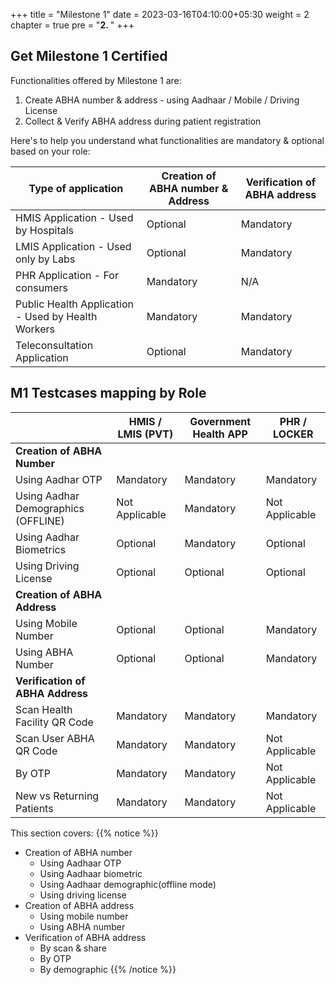+++
title = "Milestone 1"
date = 2023-03-16T04:10:00+05:30
weight = 2
chapter = true
pre = "<b>2. </b>"
+++

## Get Milestone 1 Certified

Functionalities offered by Milestone 1 are:
1. Create ABHA number & address - using Aadhaar / Mobile / Driving License
2. Collect & Verify ABHA address during patient registration

Here's to help you understand what functionalities are mandatory & optional based on your role:

Type of application|Creation of ABHA number & Address|Verification of ABHA address|
| --------------- | ------------ | ------------ |
HMIS Application - Used by Hospitals|Optional|Mandatory|
LMIS Application - Used only by Labs|Optional|Mandatory|
PHR Application - For consumers|Mandatory|N/A|
Public Health Application - Used by Health Workers|Mandatory|Mandatory|
Teleconsultation Application|Optional|Mandatory|

## M1 Testcases mapping by Role

|                               |   HMIS / LMIS (PVT)  |   Government Health APP  |   PHR / LOCKER    |
|-------------------------------|----------------------|--------------------|-------------------|
|   **Creation of ABHA Number**            |                      |                    |                   |
|   Using Aadhar OTP                      |   Mandatory          |   Mandatory        |   Mandatory       |
|   Using Aadhar Demographics (OFFLINE)                     |   Not Applicable     |   Mandatory        |   Not Applicable  |
|   Using Aadhar Biometrics                      |   Optional           |   Mandatory        |   Optional        |
|   Using Driving License              |   Optional           |   Optional         |   Optional        |
|   **Creation of ABHA Address**       |                      |                    |                   |
|   Using Mobile Number               |   Optional           |   Optional         |   Mandatory       |
|   Using ABHA Number                  |   Optional           |   Optional         |   Mandatory       |
|   **Verification of ABHA Address**   |                      |                    |                   |
|   Scan Health Facility QR Code     |   Mandatory          |   Mandatory        |   Mandatory       |
|   Scan User ABHA QR Code          |   Mandatory          |   Mandatory        |   Not Applicable  |
|   By OTP             |   Mandatory          |   Mandatory        |   Not Applicable  |
|   New vs Returning Patients  |   Mandatory          |   Mandatory        |   Not Applicable  |

This section covers:
{{% notice %}}
- Creation of ABHA number
	- Using Aadhaar OTP
	- Using Aadhaar biometric
	- Using Aadhaar demographic(offline mode)
	- Using driving license
- Creation of ABHA address
	- Using mobile number
	- Using ABHA number
- Verification of ABHA address
	- By scan & share
	- By OTP
	- By demographic 
{{% /notice %}}
